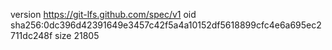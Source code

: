 version https://git-lfs.github.com/spec/v1
oid sha256:0dc396d42391649e3457c42f5a4a10152df5618899cfc4e6a695ec2711dc248f
size 21805
